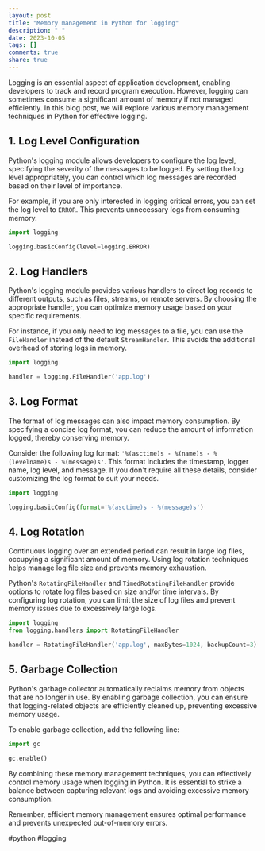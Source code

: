 ```yaml
---
layout: post
title: "Memory management in Python for logging"
description: " "
date: 2023-10-05
tags: []
comments: true
share: true
---
```


Logging is an essential aspect of application development, enabling developers to track and record program execution. However, logging can sometimes consume a significant amount of memory if not managed efficiently. In this blog post, we will explore various memory management techniques in Python for effective logging.

## 1. Log Level Configuration

Python's logging module allows developers to configure the log level, specifying the severity of the messages to be logged. By setting the log level appropriately, you can control which log messages are recorded based on their level of importance.

For example, if you are only interested in logging critical errors, you can set the log level to `ERROR`. This prevents unnecessary logs from consuming memory.

```python
import logging

logging.basicConfig(level=logging.ERROR)
```

## 2. Log Handlers

Python's logging module provides various handlers to direct log records to different outputs, such as files, streams, or remote servers. By choosing the appropriate handler, you can optimize memory usage based on your specific requirements.

For instance, if you only need to log messages to a file, you can use the `FileHandler` instead of the default `StreamHandler`. This avoids the additional overhead of storing logs in memory.

```python
import logging

handler = logging.FileHandler('app.log')
```

## 3. Log Format

The format of log messages can also impact memory consumption. By specifying a concise log format, you can reduce the amount of information logged, thereby conserving memory.

Consider the following log format: `'%(asctime)s - %(name)s - %(levelname)s - %(message)s'`. This format includes the timestamp, logger name, log level, and message. If you don't require all these details, consider customizing the log format to suit your needs.

```python
import logging

logging.basicConfig(format='%(asctime)s - %(message)s')
```

## 4. Log Rotation

Continuous logging over an extended period can result in large log files, occupying a significant amount of memory. Using log rotation techniques helps manage log file size and prevents memory exhaustion.

Python's `RotatingFileHandler` and `TimedRotatingFileHandler` provide options to rotate log files based on size and/or time intervals. By configuring log rotation, you can limit the size of log files and prevent memory issues due to excessively large logs.

```python
import logging
from logging.handlers import RotatingFileHandler

handler = RotatingFileHandler('app.log', maxBytes=1024, backupCount=3)
```

## 5. Garbage Collection

Python's garbage collector automatically reclaims memory from objects that are no longer in use. By enabling garbage collection, you can ensure that logging-related objects are efficiently cleaned up, preventing excessive memory usage.

To enable garbage collection, add the following line:

```python
import gc

gc.enable()
```

By combining these memory management techniques, you can effectively control memory usage when logging in Python. It is essential to strike a balance between capturing relevant logs and avoiding excessive memory consumption.

Remember, efficient memory management ensures optimal performance and prevents unexpected out-of-memory errors.

#python #logging